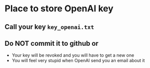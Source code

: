 # Place to store OpenAI key

## Call your key `key_openai.txt`
## Do NOT commit it to github or
- Your key will be revoked and you will have to get a new one
- You will feel very stupid when OpenAI send you an email about it